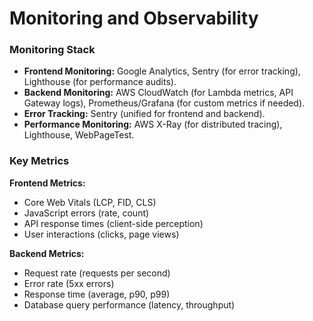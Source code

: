 # Monitoring and Observability

### Monitoring Stack
- **Frontend Monitoring:** Google Analytics, Sentry (for error tracking), Lighthouse (for performance audits).
- **Backend Monitoring:** AWS CloudWatch (for Lambda metrics, API Gateway logs), Prometheus/Grafana (for custom metrics if needed).
- **Error Tracking:** Sentry (unified for frontend and backend).
- **Performance Monitoring:** AWS X-Ray (for distributed tracing), Lighthouse, WebPageTest.

### Key Metrics
**Frontend Metrics:**
- Core Web Vitals (LCP, FID, CLS)
- JavaScript errors (rate, count)
- API response times (client-side perception)
- User interactions (clicks, page views)

**Backend Metrics:**
- Request rate (requests per second)
- Error rate (5xx errors)
- Response time (average, p90, p99)
- Database query performance (latency, throughput)